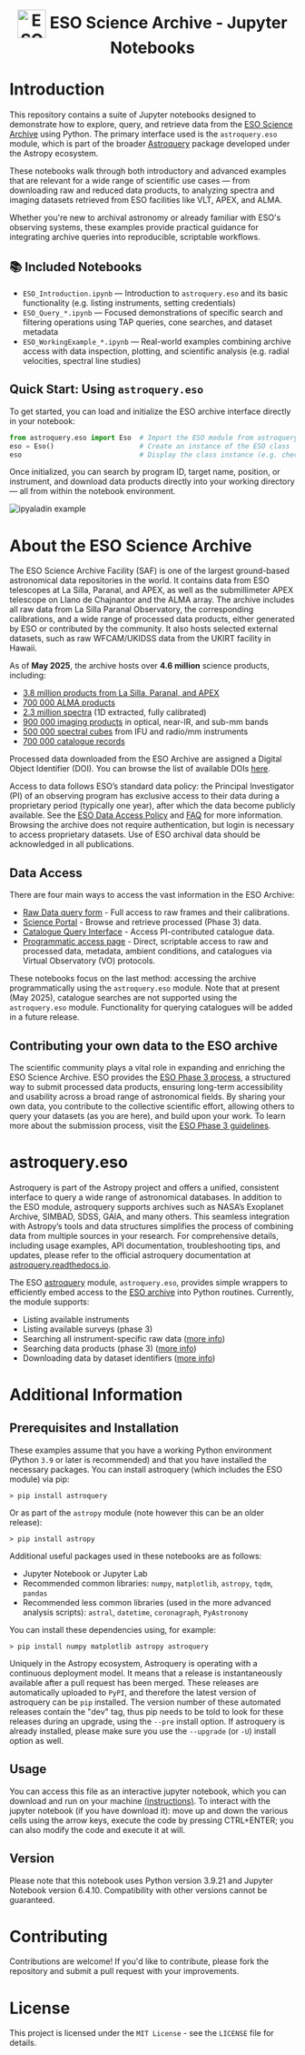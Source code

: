 <h1 style="text-align: center;">
  <img src="http://archive.eso.org/i/esologo.png" alt="ESO Logo" width="50" style="vertical-align: middle;">
  ESO Science Archive - Jupyter Notebooks
</h1>

# **Introduction**

This repository contains a suite of Jupyter notebooks designed to demonstrate how to explore, query, and retrieve data from the [ESO Science Archive](https://archive.eso.org/cms.html) using Python. The primary interface used is the `astroquery.eso` module, which is part of the broader [Astroquery](https://astroquery.readthedocs.io/en/latest/) package developed under the Astropy ecosystem.

These notebooks walk through both introductory and advanced examples that are relevant for a wide range of scientific use cases — from downloading raw and reduced data products, to analyzing spectra and imaging datasets retrieved from ESO facilities like VLT, APEX, and ALMA.

Whether you're new to archival astronomy or already familiar with ESO's observing systems, these examples provide practical guidance for integrating archive queries into reproducible, scriptable workflows.

## 📚 Included Notebooks

- `ESO_Introduction.ipynb` — Introduction to `astroquery.eso` and its basic functionality (e.g. listing instruments, setting credentials)
- `ESO_Query_*.ipynb` — Focused demonstrations of specific search and filtering operations using TAP queries, cone searches, and dataset metadata
- `ESO_WorkingExample_*.ipynb` — Real-world examples combining archive access with data inspection, plotting, and scientific analysis (e.g. radial velocities, spectral line studies)

## Quick Start: Using `astroquery.eso`

To get started, you can load and initialize the ESO archive interface directly in your notebook:

```python
from astroquery.eso import Eso  # Import the ESO module from astroquery
eso = Eso()                     # Create an instance of the ESO class
eso                             # Display the class instance (e.g. check login status, default settings)
```

Once initialized, you can search by program ID, target name, position, or instrument, and download data products directly into your working directory — all from within the notebook environment.


![ipyaladin example](assets/overview.gif)

# **About the ESO Science Archive**

The ESO Science Archive Facility (SAF) is one of the largest ground-based astronomical data repositories in the world. It contains data from ESO telescopes at La Silla, Paranal, and APEX, as well as the submillimeter APEX telescope on Llano de Chajnantor and the ALMA array. The archive includes all raw data from La Silla Paranal Observatory, the corresponding calibrations, and a wide range of processed data products, either generated by ESO or contributed by the community. It also hosts selected external datasets, such as raw WFCAM/UKIDSS data from the UKIRT facility in Hawaii.

As of **May 2025**, the archive hosts over **4.6 million** science products, including:

- [3.8 million products from La Silla, Paranal, and APEX ](https://archive.eso.org/scienceportal/home?observatory=%22La%20Silla%20Paranal%20APEX%22) 
- [700 000 ALMA products](https://archive.eso.org/scienceportal/home?observatory=ALMA)  
- [2.3 million spectra](https://archive.eso.org/scienceportal/home?dp_type=SPECTRUM) (1D extracted, fully calibrated)  
- [900 000 imaging products](https://archive.eso.org/scienceportal/home?dp_type=IMAGE) in optical, near-IR, and sub-mm bands  
- [500 000 spectral cubes](https://archive.eso.org/scienceportal/home?dp_type=CUBE) from IFU and radio/mm instruments  
- [700 000 catalogue records](https://archive.eso.org/scienceportal/home?dp_type=CATALOG)

Processed data downloaded from the ESO Archive are assigned a Digital Object Identifier (DOI). You can browse the list of available DOIs [here](https://archive.eso.org/wdb/wdb/doi/collections/query).

Access to data follows ESO’s standard data policy: the Principal Investigator (PI) of an observing program has exclusive access to their data during a proprietary period (typically one year), after which the data become publicly available. See the [ESO Data Access Policy](https://archive.eso.org/cms/eso-data-access-policy.html) and [FAQ](https://archive.eso.org/cms/faq.html?q=proprietary) for more information. Browsing the archive does not require authentication, but login is necessary to access proprietary datasets. Use of ESO archival data should be acknowledged in all publications.

## **Data Access**

There are four main ways to access the vast information in the ESO Archive:

- [Raw Data query form](http://archive.eso.org/eso/eso_archive_main.html) - Full access to raw frames and their calibrations.
- [Science Portal](http://archive.eso.org/scienceportal/home) - Browse and retrieve processed (Phase 3) data.
- [Catalogue Query Interface](https://www.eso.org/qi/) - Access PI-contributed catalogue data.
- [Programmatic access page](http://archive.eso.org/programmatic/) - Direct, scriptable access to raw and processed data, metadata, ambient conditions, and catalogues via Virtual Observatory (VO) protocols.

These notebooks focus on the last method: accessing the archive programmatically using the `astroquery.eso` module. Note that at present (May 2025), catalogue searches are not supported using the `astroquery.eso` module. Functionality for querying catalogues will be added in a future release.

## **Contributing your own data to the ESO archive**

The scientific community plays a vital role in expanding and enriching the ESO Science Archive. ESO provides the [ESO Phase 3 process](https://www.eso.org/sci/observing/phase3.html), a structured way to submit processed data products, ensuring long-term accessibility and usability across a broad range of astronomical fields. By sharing your own data, you contribute to the collective scientific effort, allowing others to query your datasets (as you are here), and build upon your work. To learn more about the submission process, visit the [ESO Phase 3 guidelines](https://www.eso.org/sci/observing/phase3.html).

# **astroquery.eso**

Astroquery is part of the Astropy project and offers a unified, consistent interface to query a wide range of astronomical databases. In addition to the ESO module, astroquery supports archives such as NASA’s Exoplanet Archive, SIMBAD, SDSS, GAIA, and many others. This seamless integration with Astropy’s tools and data structures simplifies the process of combining data from multiple sources in your research. For comprehensive details, including usage examples, API documentation, troubleshooting tips, and updates, please refer to the official astroquery documentation at [astroquery.readthedocs.io](https://astroquery.readthedocs.io/en/latest/index.html). 

The ESO [astroquery](https://astroquery.readthedocs.io/en/latest/eso/eso.html) module, `astroquery.eso`, provides simple wrappers to efficiently embed access to the [ESO archive](http://archive.eso.org/cms.html) into Python routines. Currently, the module supports:

- Listing available instruments
- Listing available surveys (phase 3)
- Searching all instrument-specific raw data ([more info](http://archive.eso.org/cms/eso-data/instrument-specific-query-forms.html))
- Searching data products (phase 3) ([more info](http://archive.eso.org/wdb/wdb/adp/phase3_main/form))
- Downloading data by dataset identifiers ([more info](http://archive.eso.org/cms/eso-data/eso-data-direct-retrieval.html))

# **Additional Information**

## **Prerequisites and Installation**  
These examples assume that you have a working Python environment (Python `3.9` or later is recommended) and that you have installed the necessary packages. You can install astroquery (which includes the ESO module) via pip:

```shell
> pip install astroquery
```

Or as part of the `astropy` module (note however this can be an older release): 


```shell
> pip install astropy
```

Additional useful packages used in these notebooks are as follows: 
- Jupyter Notebook or Jupyter Lab 
- Recommended common libraries: `numpy`, `matplotlib`, `astropy`, `tqdm`, `pandas`
- Recommended less common libraries (used in the more advanced analysis scripts): `astral`, `datetime`, `coronagraph`, `PyAstronomy`

You can install these dependencies using, for example:
```shell
> pip install numpy matplotlib astropy astroquery
```

Uniquely in the Astropy ecosystem, Astroquery is operating with a continuous deployment model. It means that a release is instantaneously available after a pull request has been merged. These releases are automatically uploaded to ``PyPI``, and therefore the latest version of astroquery can be ``pip`` installed. The version number of these automated releases contain the "dev" tag, thus pip needs to be told to look for these releases during an upgrade, using the ``--pre`` install option. If astroquery is already installed, please make sure you use the ``--upgrade`` (or ``-U``) install option as well.

## **Usage**  
You can access this file as an interactive jupyter notebook, which you can download and run on your machine [(instructions)](https://jupyter.org/install). To interact with the jupyter notebook (if you have download it): move up and down the various cells using the arrow keys, execute the code by pressing CTRL+ENTER; you can also modify the code and execute it at will.

## **Version** 
Please note that this notebook uses Python version 3.9.21 and Jupyter Notebook version 6.4.10. Compatibility with other versions cannot be guaranteed.

# Contributing
Contributions are welcome! If you'd like to contribute, please fork the repository and submit a pull request with your improvements.

# License
This project is licensed under the ``MIT License`` - see the ``LICENSE`` file for details.
